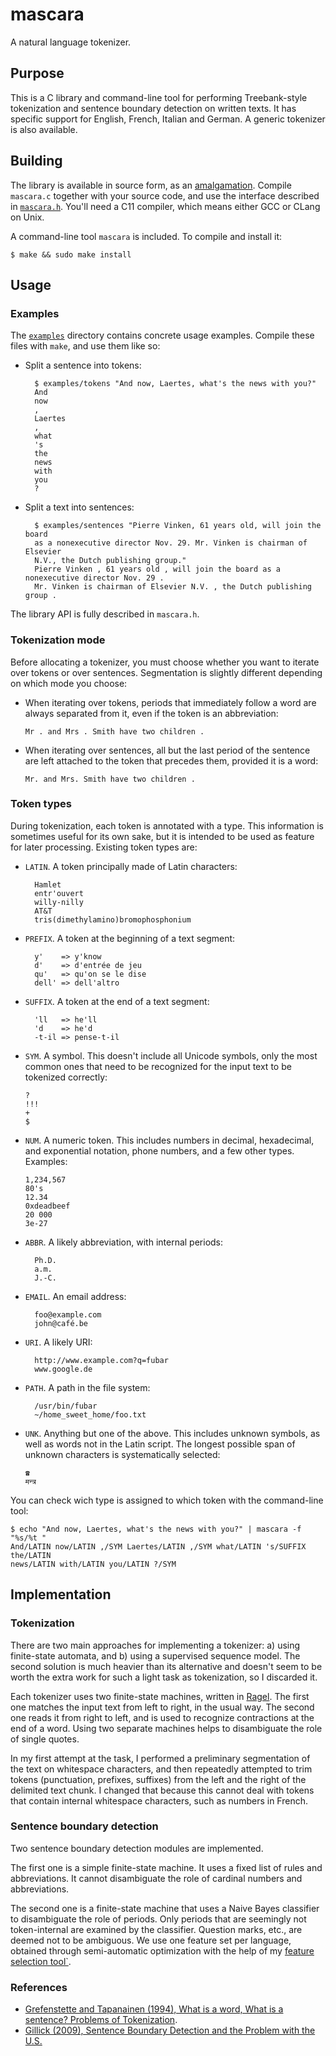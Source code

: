 # mascara

A natural language tokenizer.

## Purpose

This is a C library and command-line tool for performing Treebank-style
tokenization and sentence boundary detection on written texts. It has specific
support for English, French, Italian and German. A generic tokenizer is also
available.


## Building

The library is available in source form, as an
[amalgamation](https://www.sqlite.org/amalgamation.html). Compile `mascara.c`
together with your source code, and use the interface described in
[`mascara.h`](https://github.com/michaelnmmeyer/mascara/blob/master/mascara.h).
You'll need a C11 compiler, which means either GCC or CLang on Unix.

A command-line tool `mascara` is included. To compile and install it:

    $ make && sudo make install


## Usage

### Examples

The [`examples`](https://github.com/michaelnmmeyer/mascara/tree/master/examples)
directory contains concrete usage examples. Compile these files with `make`, and
use them like so:

* Split a sentence into tokens:

        $ examples/tokens "And now, Laertes, what's the news with you?"
        And
        now
        ,
        Laertes
        ,
        what
        's
        the
        news
        with
        you
        ?

* Split a text into sentences:

        $ examples/sentences "Pierre Vinken, 61 years old, will join the board
        as a nonexecutive director Nov. 29. Mr. Vinken is chairman of Elsevier
        N.V., the Dutch publishing group."  
        Pierre Vinken , 61 years old , will join the board as a nonexecutive director Nov. 29 .  
        Mr. Vinken is chairman of Elsevier N.V. , the Dutch publishing group .

The library API is fully described in `mascara.h`.

### Tokenization mode

Before allocating a tokenizer, you must choose whether you want to iterate over
tokens or over sentences. Segmentation is slightly different depending on which
mode you choose:

* When iterating over tokens, periods that immediately follow a word are always
  separated from it, even if the token is an abbreviation:

      Mr . and Mrs . Smith have two children .

* When iterating over sentences, all but the last period of the sentence are
  left attached to the token that precedes them, provided it is a word:
  
      Mr. and Mrs. Smith have two children .


### Token types

During tokenization, each token is annotated with a type. This information is
sometimes useful for its own sake, but it is intended to be used as feature for
later processing. Existing token types are:

* `LATIN`. A token principally made of Latin characters:

        Hamlet
        entr'ouvert
        willy-nilly
        AT&T
        tris(dimethylamino)bromophosphonium

* `PREFIX`. A token at the beginning of a text segment:

        y'    => y'know
        d'    => d'entrée de jeu
        qu'   => qu'on se le dise
        dell' => dell'altro

* `SUFFIX`. A token at the end of a text segment:

        'll   => he'll
        'd    => he'd
        -t-il => pense-t-il

* `SYM`. A symbol. This doesn't include all Unicode symbols, only the most
  common ones that need to be recognized for the input text to be tokenized
  correctly:

      ?
      !!!
      +
      $

* `NUM`. A numeric token. This includes numbers in decimal, hexadecimal, and
  exponential notation, phone numbers, and a few other types. Examples:

      1,234,567
      80's
      12.34
      0xdeadbeef
      20 000
      3e-27

* `ABBR`. A likely abbreviation, with internal periods:

        Ph.D.
        a.m.
        J.-C.

* `EMAIL`. An email address:

        foo@example.com
        john@café.be

* `URI`. A likely URI:

        http://www.example.com?q=fubar
        www.google.de
      
* `PATH`. A path in the file system:
 
        /usr/bin/fubar
        ~/home_sweet_home/foo.txt
 
* `UNK`. Anything but one of the above. This includes unknown symbols, as well
  as words not in the Latin script. The longest possible span of unknown
  characters is systematically selected:

      ☎
      मन्त्र

You can check wich type is assigned to which token with the command-line tool:

    $ echo "And now, Laertes, what's the news with you?" | mascara -f "%s/%t "
    And/LATIN now/LATIN ,/SYM Laertes/LATIN ,/SYM what/LATIN 's/SUFFIX the/LATIN
    news/LATIN with/LATIN you/LATIN ?/SYM

## Implementation

### Tokenization

There are two main
approaches for implementing a tokenizer: a) using finite-state automata, and b)
using a supervised sequence model. The second solution is much heavier than its
alternative and doesn't seem to be worth the extra work for such a light task as
tokenization, so I discarded it.

Each tokenizer uses two finite-state machines, written in
[Ragel](http://www.colm.net/open-source/ragel/). The first one matches the input
text from left to right, in the usual way. The second one reads it from right to
left, and is used to recognize contractions at the end of a word. Using two
separate machines helps to disambiguate the role of single quotes.

In my first attempt at the task, I performed a preliminary segmentation of the
text on whitespace characters, and then repeatedly attempted to trim tokens
(punctuation, prefixes, suffixes) from the left and the right of the delimited
text chunk. I changed that because this cannot deal with tokens that contain
internal whitespace characters, such as numbers in French.

### Sentence boundary detection

Two sentence boundary detection modules are implemented.

The first one is a simple finite-state machine. It uses a fixed list of rules
and abbreviations. It cannot disambiguate the role of cardinal numbers and
abbreviations.

The second one is a finite-state machine that uses a Naive Bayes classifier to
disambiguate the role of periods. Only periods that are seemingly not
token-internal are examined by the classifier. Question marks, etc., are deemed
not to be ambiguous. We use one feature set per language, obtained through
semi-automatic optimization with the help of my [feature selection
tool`](https://github.com/michaelnmmeyer/bayes_fss).

### References

* [Grefenstette and Tapanainen (1994), What is a word, What is a sentence?
  Problems of
  Tokenization](http://www.delph-in.net/courses/07/nlp/Gre:Tap:94.pdf).
* [Gillick (2009), Sentence Boundary Detection and the Problem with the U.S.](http://www.dgillick.com/resource/sbd_naacl_2009.pdf)
